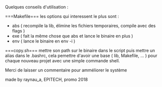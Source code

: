 Quelques conseils d'utilisation :

===Makefile===
les options qui interessent le plus sont :
  - abs ( recompile la lib, élimine les fichiers temporaires, compile
          avec des flags )
  - exe ( fait la même chose que abs et lance le binaire en plus )
  - env ( lance le binaire en env -i )

===copy.sh===
mettre son path sur le binaire dans le script puis mettre un alias dans
le .bashrc, cela pemettre d'avoir une base ( lib, Makefile, ... ) pour
chaque nouveau projet avec une simple commande shell.




Merci de laisser un commentaire pour amméliorer le système


made by raynau_a, EPITECH, promo 2018